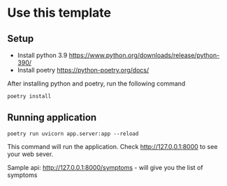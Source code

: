 # Use this template

## Setup

- Install python 3.9 https://www.python.org/downloads/release/python-390/
- Install poetry https://python-poetry.org/docs/

After installing python and poetry, run the following command

```
poetry install
```

## Running application

```
poetry run uvicorn app.server:app --reload
```

This command will run the application. Check http://127.0.0.1:8000 to see your web sever.

Sample api:
http://127.0.0.1:8000/symptoms - will give you the list of symptoms
